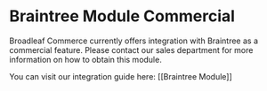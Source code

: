 # Braintree Module Commercial

Broadleaf Commerce currently offers integration with Braintree as a commercial feature.
Please contact our sales department for more information on how to obtain this module.

You can visit our integration guide here: [[Braintree Module]]
